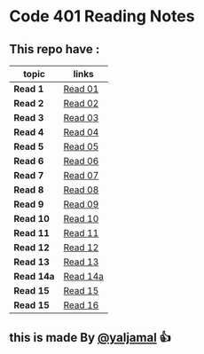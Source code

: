 # Code 401 Reading Notes
## This repo have :



|topic  | links   |
|------ | --------|
|**Read 1** | [Read 01 ](https://yaljamal.github.io/reading-note401/read-01)|
|**Read 2** | [Read 02](https://yaljamal.github.io/reading-note401/read-02) |
|**Read 3** | [Read 03](https://yaljamal.github.io/reading-note401/read-03) |
|**Read 4** | [Read 04](https://yaljamal.github.io/reading-note401/read-04) |
|**Read 5** | [Read 05](https://yaljamal.github.io/reading-note401/read-05) |
|**Read 6** | [Read 06](https://yaljamal.github.io/reading-note401/read-06) |
|**Read 7** | [Read 07](https://yaljamal.github.io/reading-note401/read-07) |
|**Read 8** | [Read 08](https://yaljamal.github.io/reading-note401/read-08) |
|**Read 9** | [Read 09](https://yaljamal.github.io/reading-note401/read-09) |
|**Read 10** | [Read 10](https://yaljamal.github.io/reading-note401/read-10) |
|**Read 11** | [Read 11](https://yaljamal.github.io/reading-note401/read-11) |
|**Read 12** | [Read 12](https://yaljamal.github.io/reading-note401/read-12) |
|**Read 13** | [Read 13](https://yaljamal.github.io/reading-note401/read-13) |
|**Read 14a** | [Read 14a](https://yaljamal.github.io/reading-note401/read-14) |
|**Read 15** | [Read 15](https://yaljamal.github.io/reading-note401/read-15) |
|**Read 15** | [Read 16](https://yaljamal.github.io/reading-note401/read-16) |
## this is made By [@yaljamal](https://github.com/yaljamal) :+1: